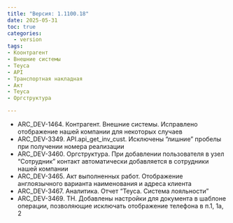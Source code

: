 ```yaml
---
title: "Версия: 1.1100.18"
date: 2025-05-31
toc: true
categories:
  - version
tags:
- Коонтрагент
- Внешние системы
- Teyca
- API
- Транспортная накладная
- Акт
- Teyca
- Оргструктура

---
```


-   ARC_DEV-1464. Контрагент. Внешние системы. Исправлено отображение нашей компании для некоторых случаев
-   ARC_DEV-3349. API.api_get_inv_cust. Исключены “лишние” пробелы при получении номера реализации
-   ARC_DEV-3460. Оргструктура. При добавлении пользователя в узел “Сотрудник” контакт автоматически добавляется в сотрудники нашей компании
-   ARC_DEV-3465. Акт выполненных работ. Отображение англоязычного варианта наименования и адреса клиента
-   ARC_DEV-3467. Аналитика. Отчет “Teyca. Система лояльности”
-   ARC_DEV-3469. ТН. Добавлены настройки для документа в шаблоне операции, позволяющие исключать отображение телефона в п.1, 1а, 2
